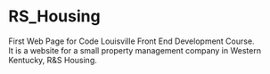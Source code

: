 # RS_Housing
First Web Page for Code Louisville Front End Development Course.  
It is a website for a small property management company in Western Kentucky, R&S Housing.

